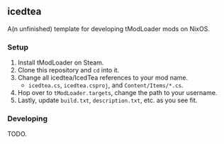 ## icedtea
A(n unfinished) template for developing tModLoader mods on NixOS.

### Setup
1. Install tModLoader on Steam.
2. Clone this repository and `cd` into it.
3. Change all icedtea/IcedTea references to your mod name.
    - `icedtea.cs`, `icedtea.csproj`, and `Content/Items/*.cs`.
4. Hop over to `tModLoader.targets`, change the path to your username.
5. Lastly, update `build.txt`, `description.txt`, etc. as you see fit.

### Developing
TODO.
